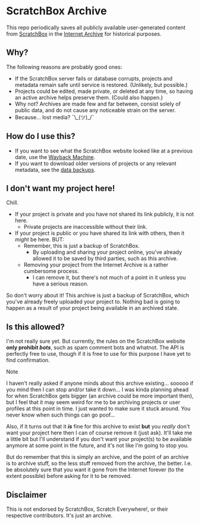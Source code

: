 # ScratchBox Archive

This repo periodically saves all publicly available user-generated content from [ScratchBox](https://github.com/ScratchEverywhere/ScratchBox) in the [Internet Archive](https://archive.org/details/@endless_ocean/lists/1/scratchbox-data-backups?sort=-date) for historical purposes.

## Why?

The following reasons are probably good ones:

* If the ScratchBox server fails or database corrupts, projects and metadata remain safe until service is restored. (Unlikely, but possible.)
* Projects could be edited, made private, or deleted at any time, so having an active archive helps preserve them. (Could also happen.)
* Why not? Archives are made few and far between, consist solely of public data, and do not cause any noticeable strain on the server.
* Because... lost media? ¯\\\_(ツ)\_/¯

## How do I use this?

* If you want to see what the ScratchBox website looked like at a previous date, use the [Wayback Machine](https://web.archive.org/https://scratchbox.grady.link/explore).
* If you want to download older versions of projects or any relevant metadata, see the [data backups](https://archive.org/details/@endless_ocean/lists/1/scratchbox-data-backups?sort=-date).

## I don't want my project here!

Chill.

* If your project is private and you have not shared its link publicly, it is not here.
  * Private projects are inaccessible without their link.
* If your project is public or you have shared its link with others, then it _might_ be here. BUT:
  * Remember, this is just a backup of ScratchBox.
    * By uploading and sharing your project online, you've already allowed it to be saved by third parties, such as this archive.
  * Removing your project from the Internet Archive is a rather cumbersome process.
    * I can remove it, but there's not much of a point in it unless you have a serious reason.

So don't worry about it! This archive is just a backup of ScratchBox, which you've already freely uploaded your project to. Nothing bad is going to happen as a result of your project being available in an archived state.

## Is this allowed?

I'm not really sure yet. But currently, the rules on the ScratchBox website **only prohibit *bots***, such as spam comment bots and whatnot. The API is perfectly free to use, though if it is free to use for this purpose I have yet to find confirmation.

> [!NOTE]
> I haven't really asked if anyone minds about this archive existing... sooooo if you mind then I can stop and/or take it down... I was kinda planning ahead for when ScratchBox gets bigger (an archive could be more important then), but I feel that it may seem weird for me to be archiving projects or user profiles at this point in time. I just wanted to make sure it stuck around. You never know when such things can go poof...
>
> Also, if it turns out that it ***is*** fine for this archive to exist **but** you *really* don't want your project here then I can of course remove it (just ask). It'll take me a little bit but I'll understand if you don't want your project(s) to be available anymore at some point in the future, and it's not like I'm going to stop you.
>
> But do remember that this is simply an archive, and the point of an archive is to archive stuff, so the less stuff removed from the archive, the better. I.e. be absolutely sure that you want it gone from the Internet forever (to the extent possible) before asking for it to be removed.

## Disclaimer

This is not endorsed by ScratchBox, Scratch Everywhere!, or their respective contributors. It's just an archive.

